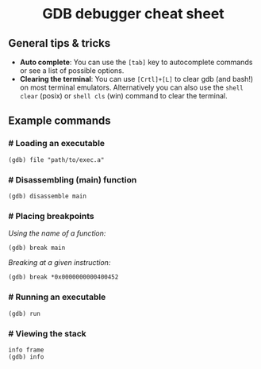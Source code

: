 <h1 align="center">GDB debugger cheat sheet</h1>

## General tips & tricks

- **Auto complete**: You can use the `[tab]` key to autocomplete commands or see a list of possible options.
- **Clearing the terminal**: You can use `[Crtl]+[L]` to clear gdb (and bash!) on most terminal emulators. Alternatively you can also use the `shell clear` (posix) or `shell cls` (win) command to clear the terminal.

## Example commands

### # Loading an executable

```
(gdb) file "path/to/exec.a"
```

### # Disassembling (main) function

```
(gdb) disassemble main
```

### # Placing breakpoints
*Using the name of a function:*
```
(gdb) break main
```
*Breaking at a given instruction:*
```
(gdb) break *0x0000000000400452
```

### # Running an executable

```
(gdb) run
```

### # Viewing the stack
```
info frame
(gdb) info
```
